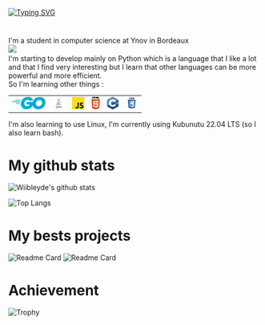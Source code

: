 [![Typing SVG](https://readme-typing-svg.demolab.com?font=Fira+Code&pause=1000&color=1DCEF7&center=true&width=435&lines=Hi%2C+I'm+Wiibleyde+!;Welcome+to+my+Github+page)](https://git.io/typing-svg)

#

I'm a student in computer science at Ynov in Bordeaux  
<img src="https://www.ynov.com/campus/montpellier/app/uploads/2021/10/Informatique.png" width="300">  
I'm starting to develop mainly on Python which is a language that I like a lot and that I find very interesting but I learn that other languages can be more powerful and more efficient.  
So I'm learning other things :  
<table>
    <tr>
        <td><img title="Golang" height="25" src="images/go.png"></td>
        <td><img title="Java" height="25" src="images/java.png"></td>
        <td><img title="Javascript" height="25" src="images/javascript.svg"></td>
        <td><img title="HTML5" height="25" src="images/html5.svg"></td>
        <td><img title="C++" height="25" src="images/cpp.svg"></td>
        <td><img title="CSS" height="25" src="images/css.svg"></td>
<!--         <td><img title="Git" height="25" src="images/git-original.svg"></td> -->
<!--         <td><img title="Visual Studio Code" height="25" src="images/vscode.png"></td> -->
<!--         <td><img title="JQuery" height="25" src="images/jquery-original.svg"></td> -->
<!--         <td><img title="JSON" height="25" src="images/json.svg"></td> -->
    </tr>
</table>

I'm also learning to use Linux, I'm currently using Kubunutu 22.04 LTS (so I also learn bash).

# My github stats

![Wiibleyde's github stats](https://github-readme-stats.vercel.app/api?username=Wiibleyde&show_icons=true&theme=radical)

![Top Langs](https://github-readme-stats.vercel.app/api/top-langs/?username=Wiibleyde&layout=compact&theme=radical)

# My bests projects

![Readme Card](https://github-readme-stats.vercel.app/api/pin/?username=Wiibleyde&repo=MITM&theme=radical) ![Readme Card](https://github-readme-stats.vercel.app/api/pin/?username=Wiibleyde&repo=HaThermos&theme=radical)

# Achievement

![Trophy](https://github-profile-trophy.vercel.app/?username=wiibleyde&theme=juicyfresh&no-bg=true)
